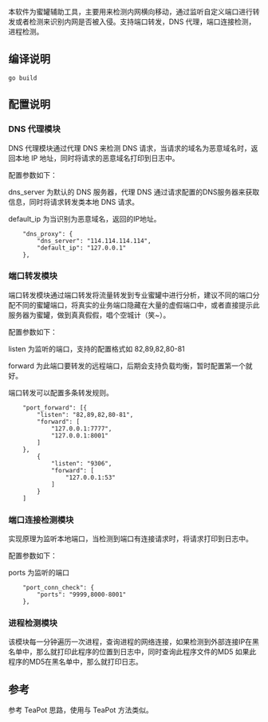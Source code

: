 本软件为蜜罐辅助工具，主要用来检测内网横向移动，通过监听自定义端口进行转发或者检测来识别内网是否被入侵。支持端口转发，DNS 代理，端口连接检测，进程检测。
## 编译说明
```
go build
```
## 配置说明

### DNS 代理模块

DNS 代理模块通过代理 DNS 来检测 DNS 请求，当请求的域名为恶意域名时，返回本地 IP 地址，同时将请求的恶意域名打印到日志中。

配置参数如下：

dns_server 为默认的 DNS 服务器，代理 DNS 通过请求配置的DNS服务器来获取信息，同时将请求转发类本地 DNS 请求。

default_ip 为当识别为恶意域名，返回的IP地址。

```
    "dns_proxy": {
        "dns_server": "114.114.114.114",
        "default_ip": "127.0.0.1"
    },
```

### 端口转发模块

端口转发模块通过端口转发将流量转发到专业蜜罐中进行分析，建议不同的端口分配不同的蜜罐端口，将真实的业务端口隐藏在大量的虚假端口中，或者直接提示此服务器为蜜罐，做到真真假假，唱个空城计（笑~）。

配置参数如下：

listen 为监听的端口，支持的配置格式如 82,89,82,80-81

forward 为此端口要转发的远程端口，后期会支持负载均衡，暂时配置第一个就好。

端口转发可以配置多条转发规则。

```
    "port_forward": [{
        "listen": "82,89,82,80-81",
        "forward": [
            "127.0.0.1:7777",
            "127.0.0.1:8001"
        ]
    },
        {
            "listen": "9306",
            "forward": [
                "127.0.0.1:53"
            ]
        }
    ]
```

### 端口连接检测模块

实现原理为监听本地端口，当检测到端口有连接请求时，将请求打印到日志中。

配置参数如下：

ports 为监听的端口

```
    "port_conn_check": {
        "ports": "9999,8000-8001"
    },
```

### 进程检测模块
该模块每一分钟遍历一次进程，查询进程的网络连接，如果检测到外部连接IP在黑名单中，那么就打印此程序的位置到日志中，同时查询此程序文件的MD5
如果此程序的MD5在黑名单中，那么就打印日志。

## 参考
参考 TeaPot 思路，使用与 TeaPot 方法类似。